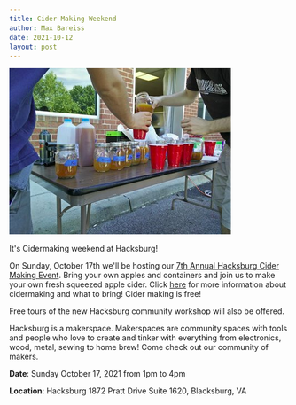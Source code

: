 ```yaml
---
title: Cider Making Weekend
author: Max Bareiss
date: 2021-10-12
layout: post
---
```


![Cider](https://github.com/Hacksburg/hacksburg.github.io/raw/master/images/2018_cidermaking.jpg)

It's Cidermaking weekend at Hacksburg!

On Sunday, October 17th we'll be hosting our [7th Annual Hacksburg Cider Making Event](https://wiki.hacksburg.org/wiki/Events/2021/Cider). Bring your own apples and containers and join us to make your own fresh squeezed apple cider. Click [here](https://wiki.hacksburg.org/wiki/Cider_Making) for more information about cidermaking and what to bring! Cider making is free!

Free tours of the new Hacksburg community workshop will also be offered.

Hacksburg is a makerspace. Makerspaces are community spaces with tools and people who love to create and tinker with everything from electronics, wood, metal, sewing to home brew! Come check out our community of makers.

**Date**: Sunday October 17, 2021 from 1pm to 4pm


**Location**: Hacksburg 1872 Pratt Drive Suite 1620, Blacksburg, VA
